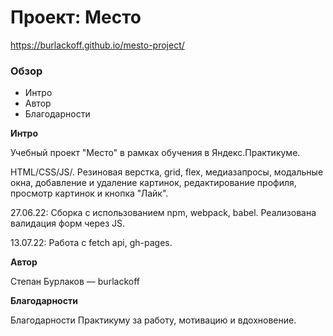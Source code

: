 # Проект: Место

https://burlackoff.github.io/mesto-project/

### Обзор

- Интро
- Автор
- Благодарности

**Интро**

Учебный проект "Место" в рамках обучения в Яндекс.Практикуме.

HTML/CSS/JS/. Резиновая верстка, grid, flex, медиазапросы, модальные окна, добавление и удаление картинок, редактирование профиля, просмотр картинок и кнопка "Лайк".

27.06.22:
Сборка с использованием npm, webpack, babel. Реализована валидация форм через JS.

13.07.22:
Работа с fetch api, gh-pages.

**Автор**

Степан Бурлаков — burlackoff

**Благодарности**

Благодарности Практикуму за работу, мотивацию и вдохновение.
